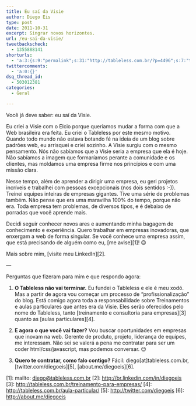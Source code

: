 ```yaml
---
title: Eu saí da Visie
author: Diego Eis
type: post
date: 2011-10-31
excerpt: Singrar novos horizontes.
url: /eu-sai-da-visie/
tweetbackscheck:
  - 1355888141
shorturls:
  - 'a:3:{s:9:"permalink";s:31:"http://tableless.com.br/?p=4496";s:7:"tinyurl";s:26:"http://tinyurl.com/6k92lw5";s:4:"isgd";s:19:"http://is.gd/McMVjn";}'
twittercomments:
  - 'a:0:{}'
dsq_thread_id:
  - 503012381
categories:
  - Geral

---
```

Você já deve saber: eu saí da Visie.

Eu criei a Visie com o Elcio porque queríamos mudar a forma com que a Web brasileira era feita. Eu criei o Tableless por este mesmo motivo. Quando todo mundo não estava botando fé na ideia de um blog sobre padrões web, eu arrisquei e criei sozinho. A Visie surgiu com o mesmo pensamento. Nós não sabíamos que a Visie seria a empresa que ela é hoje. Não sabíamos a imagem que formaríamos perante a comunidade e os clientes, mas moldamos uma empresa firme nos princípios e com uma missão clara.

Nesse tempo, além de aprender a dirigir uma empresa, eu geri projetos incríveis e trabalhei com pessoas excepcionais (nos dois sentidos :-)). Treinei equipes inteiras de empresas gigantes. Tive uma série de problemas também. Não pense que era uma maravilha 100% do tempo, porque não era. Toda empresa tem problemas, de diversos tipos, e é debaixo de porradas que você aprende mais. 

Decidi seguir conhecer novos ares e aumentando minha bagagem de conhecimento e experiência. Quero trabalhar em empresas inovadoras, que enxergam a web de forma singular. Se você conhece uma empresa assim, que está precisando de alguém como eu, [me avise][1]! 😉

Mais sobre mim, [visite meu LinkedIn][2].

&#8212;

Perguntas que fizeram para mim e que respondo agora:
  
1. **O Tableless não vai terminar.** Eu fundei o Tableless e ele é meu xodó. Mas a partir de agora vou começar um processo de &#8220;profissionalização&#8221; do blog. Está comigo agora toda a responsabilidade sobre Treinamentos e aulas particulares que antes era da Visie. Eles serão oferecidos pelo nome do Tableless, tanto [treinamento e consultoria para empresas][3] quanto as [aulas particulares][4].

2. **E agora o que você vai fazer?** Vou buscar oportunidades em empresas que inovam na web. Gerente de produto, projeto, liderança de equipes, me interessam. Não sei se valerá a pena me contratar para ser um coder html/css/javascript, mas podemos conversar. 😉

3. **Quero te contratar, como falo contigo?** Fácil: diego[at]tableless.com.br, [twitter.com/diegoeis][5], [about.me/diegoeis][6].

 [1]: mailto: diego@tableless.com.br
 [2]: http://br.linkedin.com/in/diegoeis
 [3]: http://tableless.com.br/treinamento-para-empresas/
 [4]: http://tableless.com.br/aula-particular/
 [5]: http://twitter.com/diegoeis
 [6]: http://about.me/diegoeis